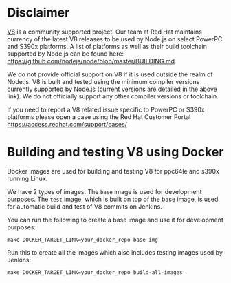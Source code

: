 # Disclaimer
[V8](https://v8.dev/) is a community supported project. Our team at Red Hat maintains currency of the latest V8 releases to be used by Node.js on select PowerPC and S390x platforms. A list of platforms as well as their build toolchain supported by Node.js can be found here:
https://github.com/nodejs/node/blob/master/BUILDING.md

We do not provide official support on V8 if it is used outside the realm of Node.js. V8 is built and tested using the minimum compiler versions currently supported by Node.js (current versions are detailed in the above link). We do not officially support any other compiler versions or toolchain.

If you need to report a V8 related issue specific to PowerPC or S390x platforms please open a case using the Red Hat Customer Portal https://access.redhat.com/support/cases/

# Building and testing V8 using Docker
Docker images are used for building and testing V8 for ppc64le and s390x running Linux.

We have 2 types of images. The `base` image is used for development purposes. The `test` image, which is built on top of the base image, is used for automatic build and test of V8 commits on Jenkins.

You can run the following to create a base image and use it for development purposes:
```
make DOCKER_TARGET_LINK=your_docker_repo base-img
```

Run this to create all the images which also includes testing images used by Jenkins:
```
make DOCKER_TARGET_LINK=your_docker_repo build-all-images
```